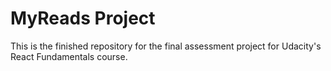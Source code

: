 # MyReads Project

This is the finished repository for the final assessment project for Udacity's React Fundamentals course. 
